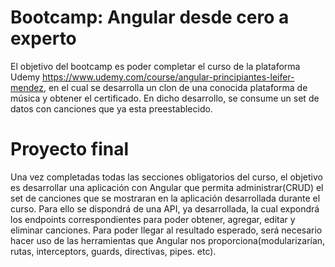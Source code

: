 # Bootcamp: Angular desde cero a experto
  El objetivo del bootcamp es poder completar el curso de la plataforma Udemy https://www.udemy.com/course/angular-principiantes-leifer-mendez, en el cual se desarrolla un clon de una conocida plataforma de música y obtener el certificado.
  En dicho desarrollo, se consume un set de datos con canciones que ya esta preestablecido.

# Proyecto final
  Una vez completadas todas las secciones obligatorios del curso, el objetivo es desarrollar una aplicación con Angular que permita administrar(CRUD) el set de canciones que se mostraran en la aplicación desarrollada durante el curso.
  Para ello se dispondrá de una API, ya desarrollada, la cual expondrá los endpoints correspondientes para poder obtener, agregar, editar y eliminar canciones. Para poder llegar al resultado esperado, será necesario hacer uso de las herramientas que Angular nos proporciona(modularizarían, rutas, interceptors, guards, directivas, pipes. etc).

